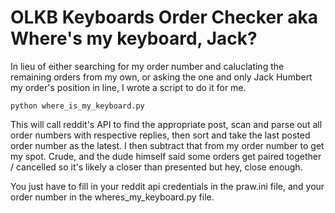 # OLKB Keyboards Order Checker aka Where's my keyboard, Jack?

In lieu of either searching for my order number and caluclating the remaining orders from my own, or asking the one and only Jack Humbert my order's position in line, I wrote a script to do it for me. 

`python where_is_my_keyboard.py`

This will call reddit's API to find the appropriate post, scan and parse out all order numbers with respective replies, then sort and take the last posted order number as the latest. I then subtract that from my order number to get my spot. Crude, and the dude himself said some orders get paired together / cancelled so it's likely a closer than presented but hey, close enough.

You just have to fill in your reddit api credentials in the praw.ini file, and your order number in the wheres_my_keyboard.py file.
